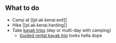 
## What to do
* Camp at [[pl.ak.kenai.exit]]
* Hike [[pl.ak.kenai.harding]]
* Take [kayak trips](https://www.alaska.org/destination/seward/sea-kayaking-tours) (day or multi-day with camping)
    * [Guided rental kayak trip](https://www.kayakak.com/kayaking-trips/guided-rental-camping/) looks hella dope